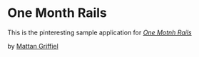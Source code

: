 # One Month Rails

This is the pinteresting sample application for
[*One Motnh Rails*](http://onemonthrails.com)

by [Mattan Griffiel](http://mattangriffiel.com)